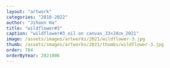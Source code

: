```yaml
---
layout: "artwork"
categories: "2018-2022"
author: "Jihoon Ha"
title: "wildflower#3"
caption: "wildflower#3_oil on canvas_33×24㎝_2021"
image: /assets/images/artworks/2021/wildflower-3.jpg
thumb: /assets/images/artworks/2021/thumbs/wildflower-3.jpg
order: 784
orderByYear: 2021006
---
```

